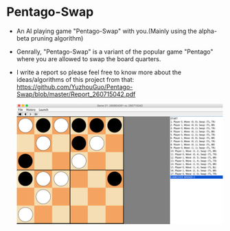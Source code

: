 # Pentago-Swap
* An AI playing game "Pentago-Swap" with you.(Mainly using the alpha-beta pruning algorithm)
* Genrally, "Pentago-Swap" is a variant of the popular game "Pentago" where you are allowed to swap the board quarters. 
* I write a report so please feel free to know more about the ideas/algorithms of this project from that: https://github.com/YuzhouGuo/Pentago-Swap/blob/master/Report_260715042.pdf

   ![alt text](https://github.com/YuzhouGuo/Pentago-Swap/blob/master/screenshot.PNG)
